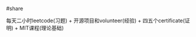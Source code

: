 #share



每天二小时leetcode(习题) + 开源项目和volunteer(经验) + 四五个certificate(证明) + MIT课程(理论基础)






  

  

  

